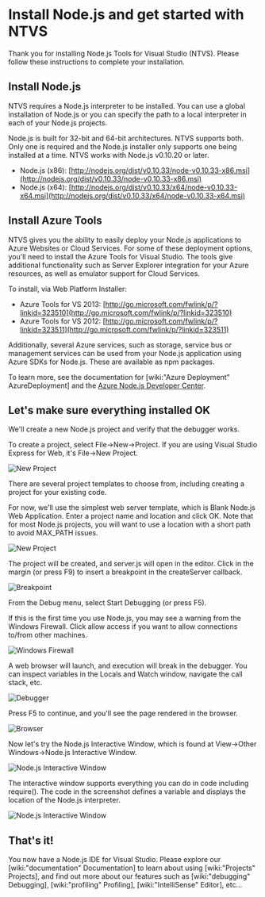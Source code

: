 Install Node.js and get started with NTVS
=========================================

Thank you for installing Node.js Tools for Visual Studio (NTVS). Please follow these instructions to complete your installation.

Install Node.js
---------------
NTVS requires a Node.js interpreter to be installed. You can use a global installation of Node.js or you can specify the path to a local interpreter in each of your Node.js projects.

Node.js is built for 32-bit and 64-bit architectures. NTVS supports both. Only one is required and the Node.js installer only supports one being installed at a time.  NTVS works with Node.js v0.10.20 or later.

* Node.js (x86): [http://nodejs.org/dist/v0.10.33/node-v0.10.33-x86.msi](http://nodejs.org/dist/v0.10.33/node-v0.10.33-x86.msi)
* Node.js (x64): [http://nodejs.org/dist/v0.10.33/x64/node-v0.10.33-x64.msi](http://nodejs.org/dist/v0.10.33/x64/node-v0.10.33-x64.msi)

Install Azure Tools
-------------------
NTVS gives you the ability to easily deploy your Node.js applications to Azure Websites or Cloud Services. For some of these deployment options, you'll need to install the Azure Tools for Visual Studio. The tools give additional functionality such as Server Explorer integration for your Azure resources, as well as emulator support for Cloud Services.

To install, via Web Platform Installer:

* Azure Tools for VS 2013: [http://go.microsoft.com/fwlink/p/?linkid=323510](http://go.microsoft.com/fwlink/p/?linkid=323510)
* Azure Tools for VS 2012: [http://go.microsoft.com/fwlink/p/?linkid=323511](http://go.microsoft.com/fwlink/p/?linkid=323511)

Additionally, several Azure services, such as storage, service bus or management services can be used from your Node.js application using Azure SDKs for Node.js. These are available as npm packages.

To learn more, see the documentation for [wiki:"Azure Deployment" AzureDeployment] and the [Azure Node.js Developer Center](http://azure.microsoft.com/en-us/develop/nodejs/).

Let's make sure everything installed OK
---------------------------------------
We'll create a new Node.js project and verify that the debugger works.

To create a project, select File->New->Project. If you are using Visual Studio Express for Web, it's File->New Project.

![New Project](Images\InstallationNewProjectMenu.png)

There are several project templates to choose from, including creating a project for your existing code.

For now, we'll use the simplest web server template, which is Blank Node.js Web Application. Enter a project name and location and click OK. Note that for most Node.js projects, you will want to use a location with a short path to avoid MAX_PATH issues.

![New Project](Images\InstallationNewProject.png)

The project will be created, and server.js will open in the editor. Click in the margin (or press F9) to insert a breakpoint in the createServer callback.

![Breakpoint](Images\InstallationBreakpoint.png)

From the Debug menu, select Start Debugging (or press F5).

If this is the first time you use Node.js, you may see a warning from the Windows Firewall. Click allow access if you want to allow connections to/from other machines.

![Windows Firewall](Images\InstallationWindowsFirewall.png)

A web browser will launch, and execution will break in the debugger. You can inspect variables in the Locals and Watch window, navigate the call stack, etc.

![Debugger](Images\InstallationDebugger.png)

Press F5 to continue, and you'll see the page rendered in the browser.

![Browser](Images\InstallationBrowser.png)

Now let's try the Node.js Interactive Window, which is found at View->Other Windows->Node.js Interactive Window.

![Node.js Interactive Window](Images\InstallationREPLCommand.png)

The interactive window supports everything you can do in code including require(). The code in the screenshot defines a variable and displays the location of the Node.js interpreter.

![Node.js Interactive Window](Images\InstallationREPL.png)

That's it!
----------
You now have a Node.js IDE for Visual Studio. Please explore our [wiki:"documentation" Documentation] to learn about using [wiki:"Projects" Projects], and find out more about our features such as [wiki:"debugging" Debugging], [wiki:"profiling" Profiling], [wiki:"IntelliSense" Editor], etc...
